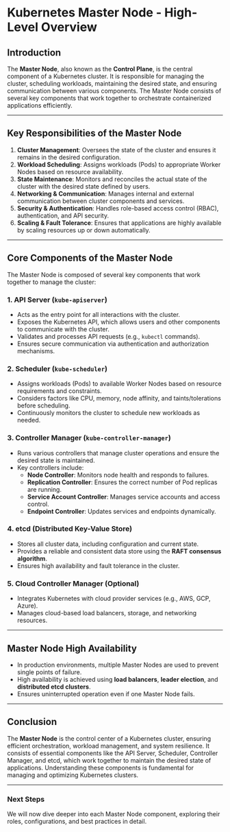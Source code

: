 # **Kubernetes Master Node - High-Level Overview**

## **Introduction**
The **Master Node**, also known as the **Control Plane**, is the central component of a Kubernetes cluster. It is responsible for managing the cluster, scheduling workloads, maintaining the desired state, and ensuring communication between various components. The Master Node consists of several key components that work together to orchestrate containerized applications efficiently.

---

## **Key Responsibilities of the Master Node**
1. **Cluster Management**: Oversees the state of the cluster and ensures it remains in the desired configuration.
2. **Workload Scheduling**: Assigns workloads (Pods) to appropriate Worker Nodes based on resource availability.
3. **State Maintenance**: Monitors and reconciles the actual state of the cluster with the desired state defined by users.
4. **Networking & Communication**: Manages internal and external communication between cluster components and services.
5. **Security & Authentication**: Handles role-based access control (RBAC), authentication, and API security.
6. **Scaling & Fault Tolerance**: Ensures that applications are highly available by scaling resources up or down automatically.

---

## **Core Components of the Master Node**
The Master Node is composed of several key components that work together to manage the cluster:

### **1. API Server (`kube-apiserver`)**
- Acts as the entry point for all interactions with the cluster.
- Exposes the Kubernetes API, which allows users and other components to communicate with the cluster.
- Validates and processes API requests (e.g., `kubectl` commands).
- Ensures secure communication via authentication and authorization mechanisms.

### **2. Scheduler (`kube-scheduler`)**
- Assigns workloads (Pods) to available Worker Nodes based on resource requirements and constraints.
- Considers factors like CPU, memory, node affinity, and taints/tolerations before scheduling.
- Continuously monitors the cluster to schedule new workloads as needed.

### **3. Controller Manager (`kube-controller-manager`)**
- Runs various controllers that manage cluster operations and ensure the desired state is maintained.
- Key controllers include:
  - **Node Controller**: Monitors node health and responds to failures.
  - **Replication Controller**: Ensures the correct number of Pod replicas are running.
  - **Service Account Controller**: Manages service accounts and access control.
  - **Endpoint Controller**: Updates services and endpoints dynamically.

### **4. etcd (Distributed Key-Value Store)**
- Stores all cluster data, including configuration and current state.
- Provides a reliable and consistent data store using the **RAFT consensus algorithm**.
- Ensures high availability and fault tolerance in the cluster.

### **5. Cloud Controller Manager (Optional)**
- Integrates Kubernetes with cloud provider services (e.g., AWS, GCP, Azure).
- Manages cloud-based load balancers, storage, and networking resources.

---

## **Master Node High Availability**
- In production environments, multiple Master Nodes are used to prevent single points of failure.
- High availability is achieved using **load balancers**, **leader election**, and **distributed etcd clusters**.
- Ensures uninterrupted operation even if one Master Node fails.

---

## **Conclusion**
The **Master Node** is the control center of a Kubernetes cluster, ensuring efficient orchestration, workload management, and system resilience. It consists of essential components like the API Server, Scheduler, Controller Manager, and etcd, which work together to maintain the desired state of applications. Understanding these components is fundamental for managing and optimizing Kubernetes clusters.

---

### **Next Steps**
We will now dive deeper into each Master Node component, exploring their roles, configurations, and best practices in detail.


